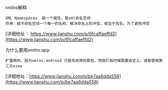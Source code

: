 

xmlns解释
```
XML Namespaces  是一个属性，是xml命名空间
作用：赋予命名空间一个唯一的名称，解决命名上的冲突，相当于包名，为了避免冲突
```
[详细地址： https://www.jianshu.com/p/6fcaffaeffd2](https://www.jianshu.com/p/6fcaffaeffd2)

为什么要用xmlns:app
```
扩展用的，因为xmlns:android 只是系统带的那些，而我们有时候需要自定义，或者使用第三方view
```
[详细地址：https://www.jianshu.com/p/be7aa6dda558](https://www.jianshu.com/p/be7aa6dda558)
